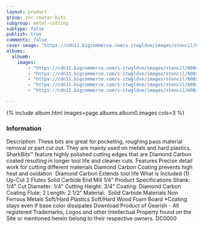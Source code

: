 ```yaml
---
layout: product
group: cnc-router-bits
subgroup: metal-cutting
subtype: false
publish: true
comments: false
cover-image: "https://cdn11.bigcommerce.com/s-itwgldve/images/stencil/608x608/products/3220/7627/sb-11014-dc_s_w_1__29874.1675310614.png?c=2"
albums:
  album0:
    images:
        - "https://cdn11.bigcommerce.com/s-itwgldve/images/stencil/608x608/products/3220/7627/sb-11014-dc_s_w_1__29874.1675310614.png?c=2"
        - "https://cdn11.bigcommerce.com/s-itwgldve/images/stencil/608x608/products/3220/7707/11014-Bit_Spinning__50154.1675310614.gif?c=2"
        - "https://cdn11.bigcommerce.com/s-itwgldve/images/stencil/608x608/products/3220/7677/11014dc__59052.1675310614.png?c=2"
        - "https://cdn11.bigcommerce.com/s-itwgldve/images/stencil/608x608/products/3220/7662/11014-DC_in_use__86681.1675310614.JPG?c=2"
        - "https://cdn11.bigcommerce.com/s-itwgldve/images/stencil/608x608/products/3220/7405/SB-11014-DC__98428.1675310614.png?c=2"

---
```


{% include album.html images=page.albums.album0.images cols=3 %}

### Information

Description:
 These bits are great for pocketing, roughing pass material removal or part cut out. They are mainly used on metals and hard plastics.   SharkBits™ feature highly polished cutting edges that are Diamond Carbon coated resulting in longer tool life and cleaner cuts.  Features  Precise detail work for cutting different materials Diamond Carbon Coating prevents high heat and oxidation  Diamond Carbon Extends tool life  What is Included  (1) Up-Cut 2 Flutes Solid Carbide End Mill 1/4"  Product Specifications  Shank: 1/4" Cut Diameter: 1/4" Cutting Height: 3/4" Coating: Diamond Carbon Coating Flute: 2 Length: 2 1/2" Material:  Solid Carbide  Materials  Non Ferrous Metals Soft/Hard Plastics Soft/Hard Wood Foam Board  *Coating stays even if base color dissipates Download Product of Gearish - All registered Trademarks, Logos and other Intellectual Property found on the Site or mentioned herein belong to their respective owners. DC0000  

